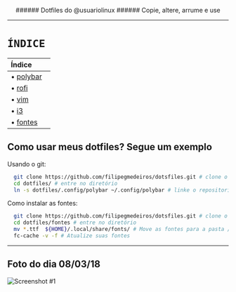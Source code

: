 
<p style="text-align: center;">######                       Dotfiles do @usuariolinux                   
######                       Copie, altere, arrume e use</p>


---------------------------------------------------------------------------------------------------------------------------------------------------------------------------------------




 ```ÍNDICE```
 ===========
 
| **Índice**         | 
| --------------------- |
| • [polybar](https://github.com/filipegmedeiros/dotsfiles/tree/master/polybar)        |
| • [rofi](https://github.com/filipegmedeiros/dotsfiles/tree/master/rofi)                    |
| • [vim](https://github.com/filipegmedeiros/dotsfiles/tree/master/vim)          |
| • [i3](https://github.com/filipegmedeiros/dotsfiles/tree/master/i3)                |
| • [fontes](https://github.com/filipegmedeiros/dotsfiles/tree/master/fontes)           |


## Como usar meus dotfiles? Segue um exemplo

Usando o git:
  ~~~ sh
    git clone https://github.com/filipegmedeiros/dotsfiles.git # clone o repositório
    cd dotfiles/ # entre no diretório
    ln -s dotfiles/.config/polybar ~/.config/polybar # linke o repositorio
  ~~~
  Como instalar as fontes:
  ~~~ sh
    git clone https://github.com/filipegmedeiros/dotsfiles.git # clone o repositório
    cd dotfiles/fontes # entre no diretório
    mv *.ttf  ${HOME}/.local/share/fonts/ # Move as fontes para a pasta /share/fonts
    fc-cache -v -f # Atualize suas fontes
  ~~~ 
  
  
  
---------------------------------------------------------------------------------------------------------------------------------------------------------------------------------------

## Foto do dia 08/03/18

![Screenshot #1][screenshot1]  

[screenshot1]: https://raw.githubusercontent.com/filipegmedeiros/dotsfiles/master/screenshot.png "Screenshot #1"
